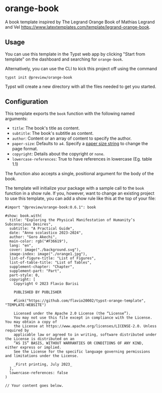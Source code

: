 # orange-book
A book template inspired by The Legrand Orange Book of Mathias Legrand and Vel https://www.latextemplates.com/template/legrand-orange-book.

## Usage
You can use this template in the Typst web app by clicking "Start from template"
on the dashboard and searching for `orange-book`.

Alternatively, you can use the CLI to kick this project off using the command
```
typst init @preview/orange-book
```

Typst will create a new directory with all the files needed to get you started.

## Configuration
This template exports the `book` function with the following named arguments:

- `title`: The book's title as content.
- `subtitle`: The book's subtitle as content.
- `author`: Content or an array of content to specify the author.
- `paper-size`: Defaults to `a4`. Specify a [paper size
  string](https://typst.app/docs/reference/layout/page/#parameters-paper) to
  change the page format.
- `copyright`: Details about the copyright or
  `none`.
- `lowercase-references`: True to have references in lowercase (Eg. table 1.1)

The function also accepts a single, positional argument for the body of the
book.

The template will initialize your package with a sample call to the `book`
function in a show rule. If you, however, want to change an existing project to
use this template, you can add a show rule like this at the top of your file:

```typ
#import "@preview/orange-book:0.6.1": book

#show: book.with(
  title: "Exploring the Physical Manifestation of Humanity’s Subconscious Desires",
  subtitle: "A Practical Guide",
  date: "Anno scolastico 2023-2024",
  author: "Goro Akechi",
  main-color: rgb("#F36619"),
  lang: "en",
  cover: image("./background.svg"),
  image-index: image("./orange1.jpg"),
  list-of-figure-title: "List of Figures",
  list-of-table-title: "List of Tables",
  supplement-chapter: "Chapter",
  supplement-part: "Part",
  part-style: 0,
  copyright: [
    Copyright © 2023 Flavio Barisi

    PUBLISHED BY PUBLISHER

    #link("https://github.com/flavio20002/typst-orange-template", "TEMPLATE-WEBSITE")

    Licensed under the Apache 2.0 License (the “License”).
    You may not use this file except in compliance with the License. You may obtain a copy of
    the License at https://www.apache.org/licenses/LICENSE-2.0. Unless required by
    applicable law or agreed to in writing, software distributed under the License is distributed on an
    “AS IS” BASIS, WITHOUT WARRANTIES OR CONDITIONS OF ANY KIND, either express or implied.
    See the License for the specific language governing permissions and limitations under the License.

    _First printing, July 2023_
  ],
  lowercase-references: false
)

// Your content goes below.
```
